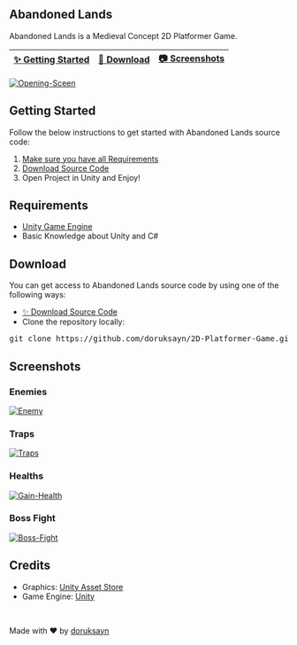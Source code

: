Abandoned Lands
----------------
<p>Abandoned Lands is a Medieval Concept 2D Platformer Game.<p>
<markdown-accessiblity-table data-catalyst=""><table>
<thead>
<tr>
<th><a href="#getting-started">✨ Getting Started</a></th>
<th><a href="#download">🚀 Download</a></th>
<th><a href="#screenshots">📷 Screenshots</a></th>
</tr>
</thead>
</table></markdown-accessiblity-table>
<a href="https://ibb.co/0jjYfFbz"><img src="https://i.ibb.co/VWWMvQ4k/Opening-Sceen.png" alt="Opening-Sceen" border="0"></a>
<h2>Getting Started</h2>
<b></b>
Follow the below instructions to get started with Abandoned Lands source code:
<ol dir="auto">
<li><a href="#requirements">Make sure you have all Requirements</a></li>
<li><a href="#download">Download Source Code</a></li>
<li>Open Project in Unity and Enjoy!</li>
</ol>
<h2>Requirements</h2>
<b></b>
<ul dir="auto">
<li><a href="https://unity3d.com" rel="nofollow">Unity Game Engine</a></li>
<li>Basic Knowledge about Unity and C#</li>
</ul>
<div class="markdown-heading" dir="auto"><h2 tabindex="-1" class="heading-element" dir="auto">Download</h2><a id="user-content-download" class="anchor" aria-label="Permalink: Download" href="#download"></a></div>
You can get access to Abandoned Lands source code by using one of the following ways:
<ul dir="auto">
<li><a href="https://github.com/doruksayn/2D-Platformer-Game/archive/refs/heads/main.zip">✨ Download Source Code</a></li>
<li>Clone the repository locally:</li>
</ul>
<div class="highlight highlight-source-shell notranslate position-relative overflow-auto" dir="auto"><pre>git clone https://github.com/doruksayn/2D-Platformer-Game.git</pre><div class="zeroclipboard-container"><clipboard-copy aria-label="Copy" class="ClipboardButton btn btn-invisible js-clipboard-copy m-2 p-0 d-flex flex-justify-center flex-items-center" data-copy-feedback="Copied!" data-tooltip-direction="w" value="git clone https://github.com/doruksayn/2D-Platformer-Game.git" tabindex="0" role="button"></clipboard-copy></div></div>
<div class="markdown-heading" dir="auto"><h2 tabindex="-1" class="heading-element" dir="auto">Screenshots</h2><a id="user-content-screenshots" class="anchor" aria-label="Permalink: Screenshots" href="#screenshots"></a></div>
<h3>Enemies</h3>
<a href="https://ibb.co/cKkgx1FF"><img src="https://i.ibb.co/9mc8GNTT/Enemy.png" alt="Enemy" border="0"></a>
<h3>Traps</h3>
<a href="https://ibb.co/kVgcRQ54"><img src="https://i.ibb.co/MyDNYMZc/Traps.png" alt="Traps" border="0"></a>
<h3>Healths</h3>
<a href="https://ibb.co/LdR0Ym7x"><img src="https://i.ibb.co/VY9LJR4g/Gain-Health.png" alt="Gain-Health" border="0"></a>
<h3>Boss Fight</h3>
<a href="https://ibb.co/q303Dj51"><img src="https://i.ibb.co/fz8zXFv0/Boss-Fight.png" alt="Boss-Fight" border="0"></a>
<div class="markdown-heading" dir="auto"><h2 tabindex="-1" class="heading-element" dir="auto">Credits</h2><a id="user-content-credits" class="anchor" aria-label="Permalink: Credits" href="#credits"></a></div>
<ul dir="auto">
<li>Graphics: <a href="https://assetstore.unity.com/?srsltid=AfmBOori-upcamcFKP448yZFhcCeLeE8VrJPhVKzq7cyPG9R15FLsGm1" rel="nofollow">Unity Asset Store</a></li>
<li>Game Engine: <a href="https://unity3d.com/" rel="nofollow">Unity</a></li>
</ul>
<br>
<p dir="auto">Made with ❤️ by <a href="https://github.com/doruksayn">doruksayn</a></p>

